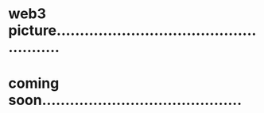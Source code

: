# web3 picture......................................................
# coming soon...........................................
